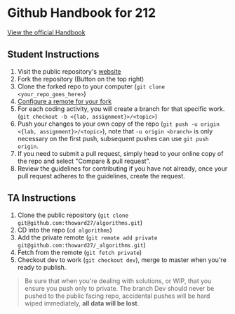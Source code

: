 # Github Handbook for 212

[View the official Handbook](https://guides.github.com/introduction/git-handbook/)

## Student Instructions

1. Visit the public repository's [website](https://github.com/thoward27/algorithms)
2. Fork the repository (Button on the top right)
3. Clone the forked repo to your computer (`git clone <your_repo_goes_here>`)
4. [Configure a remote for your fork](https://help.github.com/en/articles/configuring-a-remote-for-a-fork)
5. For each coding activity, you will create a branch for that specific work. (`git checkout -b <{lab, assignment}>/<topic>`)
6. Push your changes to your own copy of the repo (`git push -u origin <{lab, assignment}>/<topic>`), note that `-u origin <branch>` is only necessary on the first push, subsequent pushes can use `git push origin`.
7. If you need to submit a pull request, simply head to your online copy of the repo and select "Compare & pull request".
8. Review the guidelines for contributing if you have not already, once your pull request adheres to the guidelines, create the request.

## TA Instructions

1. Clone the public repository (`git clone git@github.com:thoward27/algorithms.git`)
2. CD into the repo (`cd algorithms`)
3. Add the private remote (`git remote add private git@github.com:thoward27/_algorithms.git`)
4. Fetch from the remote (`git fetch private`)
5. Checkout dev to work (`git checkout dev`), merge to master when you're ready to publish.

> Be sure that when you're dealing with solutions, or WIP, that you ensure you push only to private. The branch Dev should never be pushed to the public facing repo, accidental pushes will be hard wiped immediately, **all data will be lost**.
